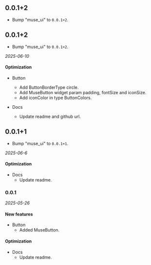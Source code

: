 ## 0.0.1+2

 - Bump "muse_ui" to `0.0.1+2`.

## 0.0.1+2

- Bump "muse_ui" to `0.0.1+2`.

_2025-06-10_

#### Optimization

- Button
  - Add ButtonBorderType circle.
  - Add MuseButton widget param padding, fontSize and iconSize.
  - Add iconColor in type ButtonColors.
  
- Docs
  - Update readme and github url.

## 0.0.1+1

- Bump "muse_ui" to `0.0.1+1`.

_2025-06-6_

#### Optimization

- Docs
  - Update readme.

### 0.0.1

_2025-05-26_

#### New features

- Button
  - Added MuseButton.

#### Optimization

- Docs
  - Update readme.
